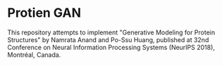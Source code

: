 # Protien GAN

This repository attempts to implement "Generative Modeling for Protein Structures" by Namrata Anand and Po-Ssu Huang, published at 32nd Conference on Neural Information Processing Systems (NeurIPS 2018), Montréal, Canada.
